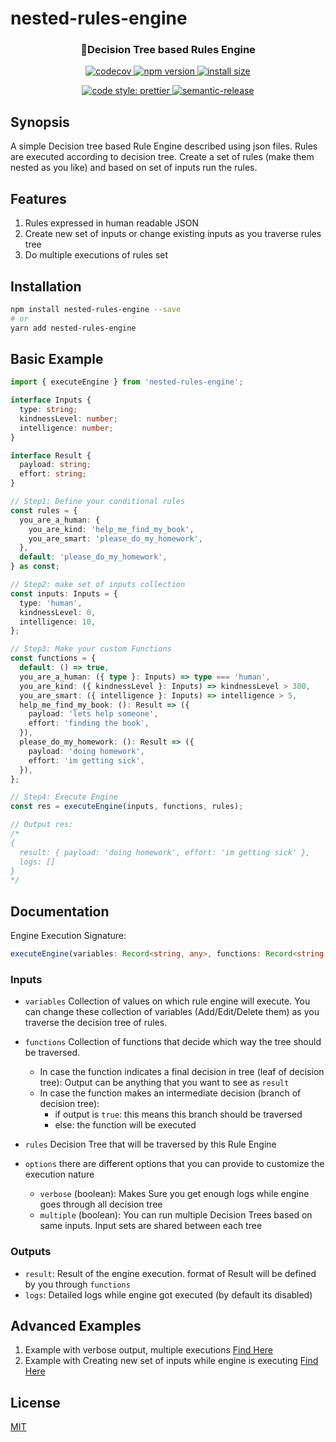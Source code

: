 # nested-rules-engine

<h3 align="center">🌲Decision Tree based Rules Engine</h3>
<p align="center">
  <a href="https://codecov.io/gh/ayonious/nested-rules-engine">
    <img alt="codecov" src="https://codecov.io/gh/ayonious/nested-rules-engine/branch/master/graph/badge.svg">
  </a>
  <a href="https://badge.fury.io/js/nested-rules-engine">
    <img alt="npm version" src="https://badge.fury.io/js/nested-rules-engine.svg">
  </a>
  <a href="https://packagephobia.com/result?p=nested-rules-engine">
    <img alt="install size" src="https://packagephobia.com/badge?p=nested-rules-engine@latest">
  </a>
</p>
<p align="center">
  <a href="https://github.com/prettier/prettier">
    <img alt="code style: prettier" src="https://img.shields.io/badge/code_style-prettier-ff69b4.svg?style=flat">
  </a>
  <a href="https://github.com/semantic-release/semantic-release">
    <img alt="semantic-release" src="https://img.shields.io/badge/%20%20%F0%9F%93%A6%F0%9F%9A%80-semantic--release-e10079.svg">
  </a>
</p>

## Synopsis

A simple Decision tree based Rule Engine described using json files. Rules are executed according to decision tree. Create a set of rules (make them nested as you like) and based on set of inputs run the rules.

## Features

1. Rules expressed in human readable JSON
2. Create new set of inputs or change existing inputs as you traverse rules tree
3. Do multiple executions of rules set

## Installation

```bash
npm install nested-rules-engine --save
# or
yarn add nested-rules-engine
```

## Basic Example

```typescript
import { executeEngine } from 'nested-rules-engine';

interface Inputs {
  type: string;
  kindnessLevel: number;
  intelligence: number;
}

interface Result {
  payload: string;
  effort: string;
}

// Step1: Define your conditional rules
const rules = {
  you_are_a_human: {
    you_are_kind: 'help_me_find_my_book',
    you_are_smart: 'please_do_my_homework',
  },
  default: 'please_do_my_homework',
} as const;

// Step2: make set of inputs collection
const inputs: Inputs = {
  type: 'human',
  kindnessLevel: 0,
  intelligence: 10,
};

// Step3: Make your custom Functions
const functions = {
  default: () => true,
  you_are_a_human: ({ type }: Inputs) => type === 'human',
  you_are_kind: ({ kindnessLevel }: Inputs) => kindnessLevel > 300,
  you_are_smart: ({ intelligence }: Inputs) => intelligence > 5,
  help_me_find_my_book: (): Result => ({
    payload: 'lets help someone',
    effort: 'finding the book',
  }),
  please_do_my_homework: (): Result => ({
    payload: 'doing homework',
    effort: 'im getting sick',
  }),
};

// Step4: Execute Engine
const res = executeEngine(inputs, functions, rules);

// Output res:
/*
{
  result: { payload: 'doing homework', effort: 'im getting sick' },
  logs: []
}
*/
```

## Documentation

Engine Execution Signature:

```typescript
executeEngine(variables: Record<string, any>, functions: Record<string, Function>, rules: Record<string, any>, options?: Options);
```

### Inputs

- `variables` Collection of values on which rule engine will execute.
  You can change these collection of variables (Add/Edit/Delete them) as you traverse the decision tree of rules.

- `functions` Collection of functions that decide which way the tree should be traversed.

  - In case the function indicates a final decision in tree (leaf of decision tree): Output can be anything that you want to see as `result`
  - In case the function makes an intermediate decision (branch of decision tree):
    - if output is `true`: this means this branch should be traversed
    - else: the function will be executed

- `rules` Decision Tree that will be traversed by this Rule Engine

- `options` there are different options that you can provide to customize the execution nature
  - `verbose` (boolean): Makes Sure you get enough logs while engine goes through all decision tree
  - `multiple` (boolean): You can run multiple Decision Trees based on same inputs. Input sets are shared between each tree

### Outputs

- `result`: Result of the engine execution. format of Result will be defined by you through `functions`
- `logs`: Detailed logs while engine got executed (by default its disabled)

## Advanced Examples

1. Example with verbose output, multiple executions [Find Here](https://github.com/ayonious/nested-rules-engine/blob/master/test/multirun-verbose-example.js)
2. Example with Creating new set of inputs while engine is executing [Find Here](https://github.com/ayonious/nested-rules-engine/blob/master/test/change-variables-example.js)

## License

[MIT](https://github.com/ayonious/nested-rules-engine/blob/master/LICENSE)
